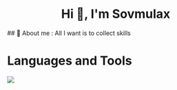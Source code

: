 <h1 align="center">Hi 👀, I'm Sovmulax</h1>
## 💬 About me : All I want is to collect skills

# Languages and Tools

<img src="https://skillicons.dev/icons?i=bootstrap,css,html,vue,materialui,js,nuxtjs,figma,xd,git,github,githubactions,nodejs,express,php,laravel,mongodb,firebase,mysql,sqlite,sequelize,androidstudio,flutter,dart,python,c,linux,vscode,linkedin,devto,discord,twitter,ai,linux,postman,stackoverflow&perline=12">
